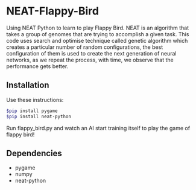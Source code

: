 # NEAT-Flappy-Bird
Using NEAT Python to learn to play Flappy Bird. NEAT is an algorithm that takes a group of genomes that are trying to accomplish a given task. This code uses search and optimise technique called genetic algorithm which creates a particular number of random configurations, the best configuration of them is used to create the next generation of neural networks, as we repeat the process, with time, we observe that the performance gets better.

## Installation
Use these instructions:
```sh
$pip install pygame
$pip install neat-python
```
Run flappy_bird.py and watch an AI start training itself to play the game of flappy bird!

## Dependencies
- pygame
- numpy
- neat-python


